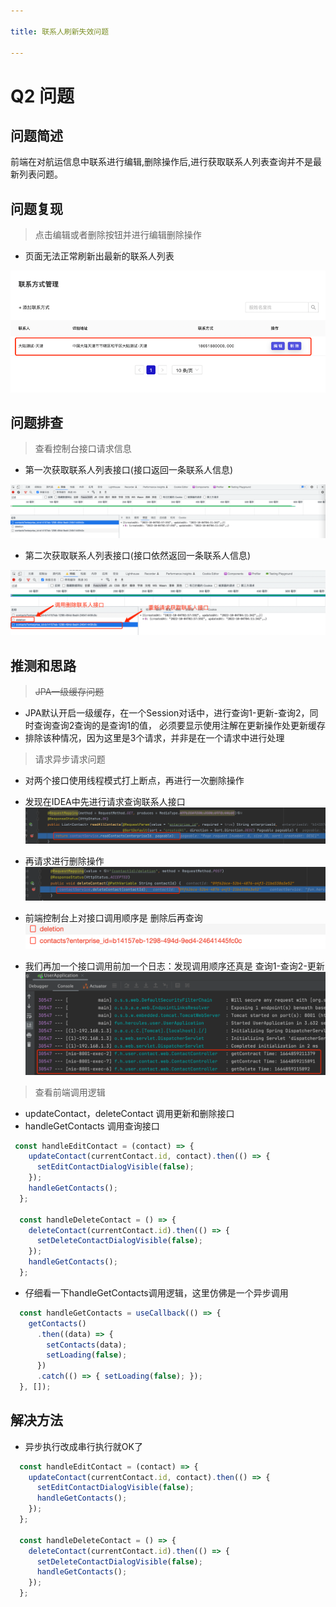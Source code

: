 ```yaml
---

title: 联系人刷新失效问题

---
```

# Q2 问题
## 问题简述
前端在对航运信息中联系进行编辑,删除操作后,进行获取联系人列表查询并不是最新列表问题。

## 问题复现

> 点击编辑或者删除按钮并进行编辑删除操作

- 页面无法正常刷新出最新的联系人列表

![img.png](./static/img.png)

## 问题排查

> 查看控制台接口请求信息

- 第一次获取联系人列表接口(接口返回一条联系人信息)

![img_1.png](./static/img_1.png)

- 第二次获取联系人列表接口(接口依然返回一条联系人信息)

![img_2.png](./static/img_2.png)


## 推测和思路

> ~~JPA一级缓存问题~~

- JPA默认开启一级缓存，在一个Session对话中，进行查询1-更新-查询2，同时查询查询2查询的是查询1的值，
必须要显示使用注解在更新操作处更新缓存
- 排除该种情况，因为这里是3个请求，并非是在一个请求中进行处理

> 请求异步请求问题

- 对两个接口使用线程模式打上断点，再进行一次删除操作

- 发现在IDEA中先进行请求查询联系人接口
![img 3.png](./static/img_3.png)

- 再请求进行删除操作
![img_4.png](./static/img_4.png)

- 前端控制台上对接口调用顺序是 删除后再查询
![img_5.png](./static/img_5.png)

- 我们再加一个接口调用前加一个日志：发现调用顺序还真是 查询1-查询2-更新
![img_7.png](./static/img_7.png)

> 查看前端调用逻辑

- updateContact，deleteContact 调用更新和删除接口
- handleGetContacts 调用查询接口
```javascript
 const handleEditContact = (contact) => {
    updateContact(currentContact.id, contact).then(() => {
      setEditContactDialogVisible(false);
    });
    handleGetContacts();
  };

  const handleDeleteContact = () => {
    deleteContact(currentContact.id).then(() => {
      setDeleteContactDialogVisible(false);
    });
    handleGetContacts();
  };
```

- 仔细看一下handleGetContacts调用逻辑，这里仿佛是一个异步调用

```javascript
  const handleGetContacts = useCallback(() => {
    getContacts()
      .then((data) => {
        setContacts(data);
        setLoading(false);
      })
      .catch(() => { setLoading(false); });
  }, []);
```

## 解决方法

- 异步执行改成串行执行就OK了

```javascript
  const handleEditContact = (contact) => {
    updateContact(currentContact.id, contact).then(() => {
      setEditContactDialogVisible(false);
      handleGetContacts();
    });
  };

  const handleDeleteContact = () => {
    deleteContact(currentContact.id).then(() => {
      setDeleteContactDialogVisible(false);
      handleGetContacts();
    });
  };

```

